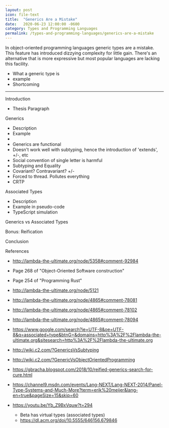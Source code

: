 ```yaml
---
layout: post
icon: file-text
title:  "Generics Are a Mistake"
date:   2020-06-23 12:00:00 -0600
category: Types and Programming Languages
permalink: /types-and-programming-languages/generics-are-a-mistake
---
```


In object-oriented programming languages generic types are a mistake. This feature
has introduced dizzying complexity for little gain. There's an alternative that
is more expressive but most popular languages are lacking this facility.

* What a generic type is
* example
* Shortcoming

---
Introduction

* Thesis Paragraph

Generics

* Description
* Example
*
* Generics are functional
* Doesn't work well with subtyping, hence the introduction of 'extends', +/-, etc
* Social convention of single letter is harmful
* Subtyping and Equality
* Covariant? Contravariant? +/-
* Forced to thread. Pollutes everything
* CRTP

Associated Types

* Description
* Example in pseudo-code
* TypeScript simulation

Generics vs Associated Types

Bonus: Reification

Conclusion

References

* <http://lambda-the-ultimate.org/node/5358#comment-92984>
* Page 268 of "Object-Oriented Software construction"
* Page 254 of "Programming Rust"
* <http://lambda-the-ultimate.org/node/5121>
* <http://lambda-the-ultimate.org/node/4865#comment-78081>
* <http://lambda-the-ultimate.org/node/4865#comment-78102>
* <http://lambda-the-ultimate.org/node/4865#comment-78094>
* <https://www.google.com/search?ie=UTF-8&oe=UTF-8&q=associated+type&btnG=&domains=http%3A%2F%2Flambda-the-ultimate.org&sitesearch=http%3A%2F%2Flambda-the-ultimate.org>
* <http://wiki.c2.com/?GenericsVsSubtyping>
* <http://wiki.c2.com/?GenericVsObjectOrientedProgramming>
* <https://gbracha.blogspot.com/2018/10/reified-generics-search-for-cure.html>
* <https://channel9.msdn.com/events/Lang-NEXT/Lang-NEXT-2014/Panel-Type-Systems-and-Much-More?term=erik%20meijer&lang-en=true&pageSize=15&skip=60>

* <https://youtu.be/Yb_Z9BxVquw?t=294>
  * Beta has virtual types (associated types)
  * <https://dl.acm.org/doi/10.5555/646156.679846>
